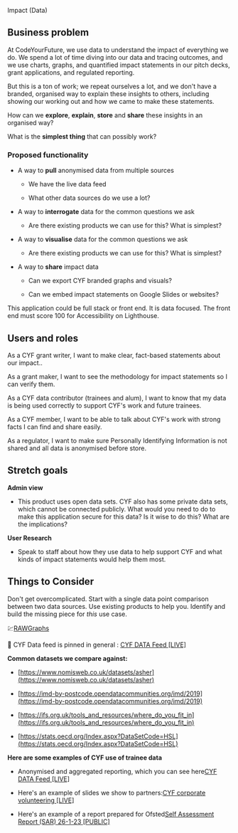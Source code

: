 Impact (Data)

## Business problem

At CodeYourFuture, we use data to understand the impact of everything we
do. We spend a lot of time diving into our data and tracing outcomes,
and we use charts, graphs, and quantified impact statements in our pitch
decks, grant applications, and regulated reporting.

But this is a ton of work; we repeat ourselves a lot, and we don\'t have
a branded, organised way to explain these insights to others, including
showing our working out and how we came to make these statements.

How can we **explore**, **explain**, **store** and **share** these
insights in an organised way?

What is the **simplest thing** that can possibly work?

### Proposed functionality

- A way to **pull** anonymised data from multiple sources

  - We have the live data feed

  - What other data sources do we use a lot?

- A way to **interrogate** data for the common questions we ask

  - Are there existing products we can use for this? What is
    simplest?

- A way to **visualise** data for the common questions we ask

  - Are there existing products we can use for this? What is
    simplest?

- A way to **share** impact data

  - Can we export CYF branded graphs and visuals?

  - Can we embed impact statements on Google Slides or websites?

This application could be full stack or front end. It is data focused.
The front end must score 100 for Accessibility on Lighthouse.

## Users and roles

As a CYF grant writer, I want to make clear, fact-based statements about
our impact..

As a grant maker, I want to see the methodology for impact statements so
I can verify them.

As a CYF data contributor (trainees and alum), I want to know that my
data is being used correctly to support CYF\'s work and future trainees.

As a CYF member, I want to be able to talk about CYF\'s work with strong
facts I can find and share easily.

As a regulator, I want to make sure Personally Identifying Information
is not shared and all data is anonymised before store.

## Stretch goals

**Admin view**

- This product uses open data sets. CYF also has some private data
  sets, which cannot be connected publicly. What would you need to do
  to make this application secure for this data? Is it wise to do
  this? What are the implications?

**User Research**

- Speak to staff about how they use data to help support CYF and what
  kinds of impact statements would help them most.

## Things to Consider

Don\'t get overcomplicated. Start with a single data point comparison
between two data sources. Use existing products to help you. Identify
and build the missing piece for _this_ use case.

💹[RAWGraphs](https://www.rawgraphs.io/)

📌 CYF Data feed is pinned in general : [CYF DATA Feed
\[LIVE\]](https://docs.google.com/spreadsheets/d/1SFNpbbFVXE1Lusm5MI7lc51r09_2ecpyFNvKUuAkkFU/edit?usp=sharing)

**Common datasets we compare against:**

- [https://www.nomisweb.co.uk/datasets/asher](https://www.nomisweb.co.uk/datasets/asher)

- [https://imd-by-postcode.opendatacommunities.org/imd/2019](https://imd-by-postcode.opendatacommunities.org/imd/2019)

- [https://ifs.org.uk/tools_and_resources/where_do_you_fit_in](https://ifs.org.uk/tools_and_resources/where_do_you_fit_in)

- [https://stats.oecd.org/Index.aspx?DataSetCode=HSL](https://stats.oecd.org/Index.aspx?DataSetCode=HSL)

**Here are some examples of CYF use of trainee data**

- Anonymised and aggregated reporting, which you can see here[CYF
  DATA Feed
  \[LIVE\]](https://docs.google.com/spreadsheets/d/1SFNpbbFVXE1Lusm5MI7lc51r09_2ecpyFNvKUuAkkFU/edit?usp=sharing)

- Here\'s an example of slides we show to partners:[CYF corporate
  volunteering
  \[LIVE\]](https://docs.google.com/presentation/d/1RBBOWAGlKFuhM9MiKJngfgF_mMNR4KjWNsSmNL1QBuo/edit?usp=sharing)

- Here\'s an example of a report prepared for Ofsted[Self Assessment
  Report (SAR) 26-1-23
  \[PUBLIC\]](https://docs.google.com/document/d/1EbEmYkgjeDIvaKKhDeJBMwtlSwwNiY19u6xwvw_9r7M/edit?usp=sharing)
